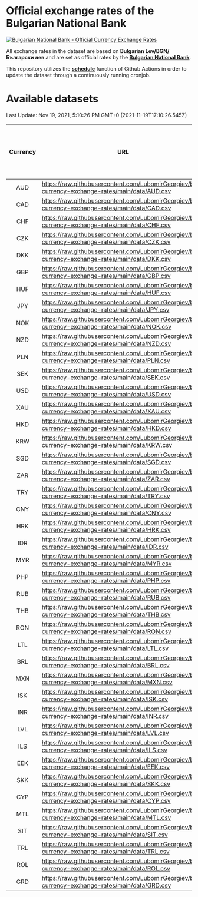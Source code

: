 # Official exchange rates of the Bulgarian National Bank

[![Bulgarian National Bank - Official Currency Exchange Rates](https://github.com/LubomirGeorgiev/bnb-currency-exchange-rates/actions/workflows/update-rates.yml/badge.svg?branch=main)](https://github.com/LubomirGeorgiev/bnb-currency-exchange-rates/actions/workflows/update-rates.yml)

All exchange rates in the dataset are based on **Bulgarian Lev/BGN/Български лев** and are set as official rates by the [**Bulgarian National Bank**](https://www.bnb.bg/Statistics/StExternalSector/StExchangeRates/StERForeignCurrencies/index.htm?toLang=_EN).

This repository utilizes the [**schedule**](https://docs.github.com/en/actions/reference/events-that-trigger-workflows) function of Github Actions in order to update the dataset through a continuously running cronjob.

# Available datasets

<!-- START LINKS (DO NOT EVER FU*ING DELETE THIS COMMENT FOR THE LOVE OF YOUR LIFE!!! IF YOU ARE CURIOS HOW IT WORKS, YOU CAN HAVE A LOOK AT ./src/updateReadme.ts) -->

Last Update: Nov 19, 2021, 5:10:26 PM GMT+0 (2021-11-19T17:10:26.545Z)

| Currency | URL                                                                                             | Number of records | Number of missing days that were filled in |
| :------: | ----------------------------------------------------------------------------------------------- | :---------------: | :----------------------------------------: |
|   AUD    | https://raw.githubusercontent.com/LubomirGeorgiev/bnb-currency-exchange-rates/main/data/AUD.csv |       8076        |                    2486                    |
|   CAD    | https://raw.githubusercontent.com/LubomirGeorgiev/bnb-currency-exchange-rates/main/data/CAD.csv |       8076        |                    2486                    |
|   CHF    | https://raw.githubusercontent.com/LubomirGeorgiev/bnb-currency-exchange-rates/main/data/CHF.csv |       8076        |                    2486                    |
|   CZK    | https://raw.githubusercontent.com/LubomirGeorgiev/bnb-currency-exchange-rates/main/data/CZK.csv |       8076        |                    2486                    |
|   DKK    | https://raw.githubusercontent.com/LubomirGeorgiev/bnb-currency-exchange-rates/main/data/DKK.csv |       8076        |                    2486                    |
|   GBP    | https://raw.githubusercontent.com/LubomirGeorgiev/bnb-currency-exchange-rates/main/data/GBP.csv |       8076        |                    2486                    |
|   HUF    | https://raw.githubusercontent.com/LubomirGeorgiev/bnb-currency-exchange-rates/main/data/HUF.csv |       8076        |                    2486                    |
|   JPY    | https://raw.githubusercontent.com/LubomirGeorgiev/bnb-currency-exchange-rates/main/data/JPY.csv |       8076        |                    2486                    |
|   NOK    | https://raw.githubusercontent.com/LubomirGeorgiev/bnb-currency-exchange-rates/main/data/NOK.csv |       8076        |                    2486                    |
|   NZD    | https://raw.githubusercontent.com/LubomirGeorgiev/bnb-currency-exchange-rates/main/data/NZD.csv |       8076        |                    2486                    |
|   PLN    | https://raw.githubusercontent.com/LubomirGeorgiev/bnb-currency-exchange-rates/main/data/PLN.csv |       8076        |                    2486                    |
|   SEK    | https://raw.githubusercontent.com/LubomirGeorgiev/bnb-currency-exchange-rates/main/data/SEK.csv |       8076        |                    2486                    |
|   USD    | https://raw.githubusercontent.com/LubomirGeorgiev/bnb-currency-exchange-rates/main/data/USD.csv |       8076        |                    2486                    |
|   XAU    | https://raw.githubusercontent.com/LubomirGeorgiev/bnb-currency-exchange-rates/main/data/XAU.csv |       8076        |                    2488                    |
|   HKD    | https://raw.githubusercontent.com/LubomirGeorgiev/bnb-currency-exchange-rates/main/data/HKD.csv |       7774        |                    2395                    |
|   KRW    | https://raw.githubusercontent.com/LubomirGeorgiev/bnb-currency-exchange-rates/main/data/KRW.csv |       7774        |                    2395                    |
|   SGD    | https://raw.githubusercontent.com/LubomirGeorgiev/bnb-currency-exchange-rates/main/data/SGD.csv |       7774        |                    2395                    |
|   ZAR    | https://raw.githubusercontent.com/LubomirGeorgiev/bnb-currency-exchange-rates/main/data/ZAR.csv |       7774        |                    2395                    |
|   TRY    | https://raw.githubusercontent.com/LubomirGeorgiev/bnb-currency-exchange-rates/main/data/TRY.csv |       6256        |                    1925                    |
|   CNY    | https://raw.githubusercontent.com/LubomirGeorgiev/bnb-currency-exchange-rates/main/data/CNY.csv |       6136        |                    1889                    |
|   HRK    | https://raw.githubusercontent.com/LubomirGeorgiev/bnb-currency-exchange-rates/main/data/HRK.csv |       6136        |                    1889                    |
|   IDR    | https://raw.githubusercontent.com/LubomirGeorgiev/bnb-currency-exchange-rates/main/data/IDR.csv |       6136        |                    1889                    |
|   MYR    | https://raw.githubusercontent.com/LubomirGeorgiev/bnb-currency-exchange-rates/main/data/MYR.csv |       6136        |                    1889                    |
|   PHP    | https://raw.githubusercontent.com/LubomirGeorgiev/bnb-currency-exchange-rates/main/data/PHP.csv |       6136        |                    1889                    |
|   RUB    | https://raw.githubusercontent.com/LubomirGeorgiev/bnb-currency-exchange-rates/main/data/RUB.csv |       6136        |                    1889                    |
|   THB    | https://raw.githubusercontent.com/LubomirGeorgiev/bnb-currency-exchange-rates/main/data/THB.csv |       6136        |                    1889                    |
|   RON    | https://raw.githubusercontent.com/LubomirGeorgiev/bnb-currency-exchange-rates/main/data/RON.csv |       6077        |                    1871                    |
|   LTL    | https://raw.githubusercontent.com/LubomirGeorgiev/bnb-currency-exchange-rates/main/data/LTL.csv |       5272        |                    1615                    |
|   BRL    | https://raw.githubusercontent.com/LubomirGeorgiev/bnb-currency-exchange-rates/main/data/BRL.csv |       5166        |                    1592                    |
|   MXN    | https://raw.githubusercontent.com/LubomirGeorgiev/bnb-currency-exchange-rates/main/data/MXN.csv |       5166        |                    1592                    |
|   ISK    | https://raw.githubusercontent.com/LubomirGeorgiev/bnb-currency-exchange-rates/main/data/ISK.csv |       4963        |                    1537                    |
|   INR    | https://raw.githubusercontent.com/LubomirGeorgiev/bnb-currency-exchange-rates/main/data/INR.csv |       4799        |                    1478                    |
|   LVL    | https://raw.githubusercontent.com/LubomirGeorgiev/bnb-currency-exchange-rates/main/data/LVL.csv |       4782        |                    1462                    |
|   ILS    | https://raw.githubusercontent.com/LubomirGeorgiev/bnb-currency-exchange-rates/main/data/ILS.csv |       4073        |                    1257                    |
|   EEK    | https://raw.githubusercontent.com/LubomirGeorgiev/bnb-currency-exchange-rates/main/data/EEK.csv |       4000        |                    1226                    |
|   SKK    | https://raw.githubusercontent.com/LubomirGeorgiev/bnb-currency-exchange-rates/main/data/SKK.csv |       2970        |                    912                     |
|   CYP    | https://raw.githubusercontent.com/LubomirGeorgiev/bnb-currency-exchange-rates/main/data/CYP.csv |       2906        |                    890                     |
|   MTL    | https://raw.githubusercontent.com/LubomirGeorgiev/bnb-currency-exchange-rates/main/data/MTL.csv |       2604        |                    799                     |
|   SIT    | https://raw.githubusercontent.com/LubomirGeorgiev/bnb-currency-exchange-rates/main/data/SIT.csv |       2542        |                    778                     |
|   TRL    | https://raw.githubusercontent.com/LubomirGeorgiev/bnb-currency-exchange-rates/main/data/TRL.csv |       1818        |                    559                     |
|   ROL    | https://raw.githubusercontent.com/LubomirGeorgiev/bnb-currency-exchange-rates/main/data/ROL.csv |       1697        |                    524                     |
|   GRD    | https://raw.githubusercontent.com/LubomirGeorgiev/bnb-currency-exchange-rates/main/data/GRD.csv |        361        |                    109                     |

<!-- END LINKS (DO NOT EVER FU*ING DELETE THIS COMMENT FOR THE LOVE OF YOUR LIFE!!! IF YOU ARE CURIOS HOW IT WORKS, YOU CAN HAVE A LOOK AT ./src/updateReadme.ts) -->
